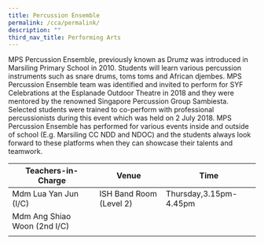 ```yaml
---
title: Percussion Ensemble
permalink: /cca/permalink/
description: ""
third_nav_title: Performing Arts
---
```

MPS Percussion Ensemble, previously known as Drumz was introduced in Marsiling Primary School in 2010. Students will learn various percussion instruments such as snare drums, toms toms and African djembes. MPS Percussion Ensemble team was identified and invited to perform for SYF Celebrations at the Esplanade Outdoor Theatre in 2018 and they were mentored by the renowned Singapore Percussion Group Sambiesta. Selected students were trained to co-perform with professional percussionists during this event which was held on 2 July 2018. MPS Percussion Ensemble has performed for various events inside and outside of school (E.g. Marsiling CC NDD and NDOC) and the students always look forward to these platforms when they can showcase their talents and teamwork.


| Teachers-in-Charge| Venue | Time |
| -------- | -------- | -------- |
| Mdm Lua Yan Jun (I/C)     | ISH Band Room (Level 2)     | Thursday,3.15pm-4.45pm    |
| Mdm Ang Shiao Woon (2nd I/C)     |      |    |
|      |      |     |